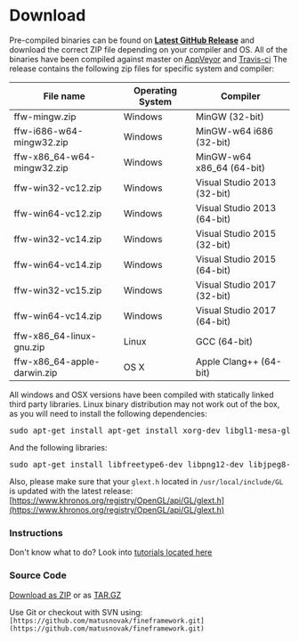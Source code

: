 Download
=================

Pre-compiled binaries can be found on **[Latest GitHub Release](https://github.com/matusnovak/fineframework/releases/latest)** and download the correct ZIP file depending on your compiler and OS. All of the binaries have been compiled against master on [AppVeyor](https://ci.appveyor.com/project/matusnovak/fineframework/branch/master) and [Travis-ci](https://travis-ci.org/matusnovak/fineframework/branches) The release contains the following zip files for specific system and compiler:


| File name | Operating System | Compiler   |
|------|------|------|
| ffw-mingw.zip | Windows | MinGW (32-bit)  |
| ffw-i686-w64-mingw32.zip | Windows | MinGW-w64 i686 (32-bit)  |
| ffw-x86_64-w64-mingw32.zip | Windows | MinGW-w64 x86_64 (64-bit)  |
| ffw-win32-vc12.zip | Windows | Visual Studio 2013 (32-bit)  |
| ffw-win64-vc12.zip | Windows | Visual Studio 2013 (64-bit)  |
| ffw-win32-vc14.zip | Windows | Visual Studio 2015 (32-bit)  |
| ffw-win64-vc14.zip | Windows | Visual Studio 2015 (64-bit)  |
| ffw-win32-vc15.zip | Windows | Visual Studio 2017 (32-bit)  |
| ffw-win64-vc14.zip | Windows | Visual Studio 2017 (64-bit)  |
| ffw-x86_64-linux-gnu.zip | Linux | GCC (64-bit)  |
| ffw-x86_64-apple-darwin.zip | OS X | Apple Clang++ (64-bit)  |


All windows and OSX versions have been compiled with statically linked third party libraries. Linux binary distribution may not work out of the box, as you will need to install the following dependencies:


<pre><div class="lang-cpp"><span class="hljs-normal">sudo apt-get install apt-get install xorg-dev libgl1-mesa-glx libgl1-mesa-dev libglu1-mesa-dev freeglut3-dev mesa-common-dev mesa-common-dev</span>
</div></pre>



And the following libraries:


<pre><div class="lang-cpp"><span class="hljs-normal">sudo apt-get install libfreetype6-dev libpng12-dev libjpeg8-dev libtiff5-dev zlib1g-dev libglfw3-dev</span>
</div></pre>



Also, please make sure that your `glext.h` located in `/usr/local/include/GL` is updated with the latest release: [https://www.khronos.org/registry/OpenGL/api/GL/glext.h](https://www.khronos.org/registry/OpenGL/api/GL/glext.h)

### Instructions


Don't know what to do? Look into [tutorials located here](md_doc_markdown_tutorial-install.html)

### Source Code


[Download as ZIP](https://github.com/matusnovak/fineframework/archive/master.zip) or as [TAR.GZ](https://github.com/matusnovak/fineframework/archive/master.tar.gz)

Use Git or checkout with SVN using: `[https://github.com/matusnovak/fineframework.git](https://github.com/matusnovak/fineframework.git)` 

